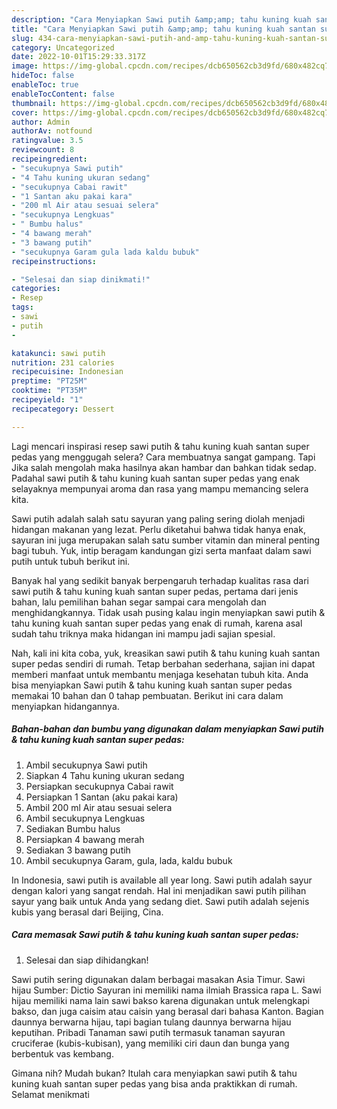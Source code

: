 ```yaml
---
description: "Cara Menyiapkan Sawi putih &amp;amp; tahu kuning kuah santan super pedas yang Lezat Sekali}"
title: "Cara Menyiapkan Sawi putih &amp;amp; tahu kuning kuah santan super pedas yang Lezat Sekali}"
slug: 434-cara-menyiapkan-sawi-putih-and-amp-tahu-kuning-kuah-santan-super-pedas-yang-lezat-sekali
category: Uncategorized
date: 2022-10-01T15:29:33.317Z
image: https://img-global.cpcdn.com/recipes/dcb650562cb3d9fd/680x482cq70/sawi-putih-tahu-kuning-kuah-santan-super-pedas-foto-resep-utama.jpg
hideToc: false
enableToc: true
enableTocContent: false
thumbnail: https://img-global.cpcdn.com/recipes/dcb650562cb3d9fd/680x482cq70/sawi-putih-tahu-kuning-kuah-santan-super-pedas-foto-resep-utama.jpg
cover: https://img-global.cpcdn.com/recipes/dcb650562cb3d9fd/680x482cq70/sawi-putih-tahu-kuning-kuah-santan-super-pedas-foto-resep-utama.jpg
author: Admin
authorAv: notfound
ratingvalue: 3.5
reviewcount: 8
recipeingredient:
- "secukupnya Sawi putih"
- "4 Tahu kuning ukuran sedang"
- "secukupnya Cabai rawit"
- "1 Santan aku pakai kara"
- "200 ml Air atau sesuai selera"
- "secukupnya Lengkuas"
- " Bumbu halus"
- "4 bawang merah"
- "3 bawang putih"
- "secukupnya Garam gula lada kaldu bubuk"
recipeinstructions:

- "Selesai dan siap dinikmati!"
categories:
- Resep
tags:
- sawi
- putih
- 

katakunci: sawi putih  
nutrition: 231 calories
recipecuisine: Indonesian
preptime: "PT25M"
cooktime: "PT35M"
recipeyield: "1"
recipecategory: Dessert

---
```



Lagi mencari inspirasi resep sawi putih &amp; tahu kuning kuah santan super pedas yang menggugah selera? Cara membuatnya sangat gampang. Tapi Jika salah mengolah maka hasilnya akan hambar dan bahkan tidak sedap. Padahal sawi putih &amp; tahu kuning kuah santan super pedas yang enak selayaknya mempunyai aroma dan rasa yang mampu memancing selera kita.


Sawi putih adalah salah satu sayuran yang paling sering diolah menjadi hidangan makanan yang lezat. Perlu diketahui bahwa tidak hanya enak, sayuran ini juga merupakan salah satu sumber vitamin dan mineral penting bagi tubuh. Yuk, intip beragam kandungan gizi serta manfaat dalam sawi putih untuk tubuh berikut ini.

Banyak hal yang sedikit banyak berpengaruh terhadap kualitas rasa dari sawi putih &amp; tahu kuning kuah santan super pedas, pertama dari jenis bahan, lalu pemilihan bahan segar sampai cara mengolah dan menghidangkannya. Tidak usah pusing kalau ingin menyiapkan sawi putih &amp; tahu kuning kuah santan super pedas yang enak di rumah, karena asal sudah tahu triknya maka hidangan ini mampu jadi sajian spesial.


Nah, kali ini kita coba, yuk, kreasikan sawi putih &amp; tahu kuning kuah santan super pedas sendiri di rumah. Tetap berbahan sederhana, sajian ini dapat memberi manfaat untuk membantu menjaga kesehatan tubuh kita. Anda bisa menyiapkan Sawi putih &amp; tahu kuning kuah santan super pedas memakai 10 bahan dan 0 tahap pembuatan. Berikut ini cara dalam menyiapkan hidangannya.

<!--inarticleads1-->

##### Bahan-bahan dan bumbu yang digunakan dalam menyiapkan Sawi putih &amp; tahu kuning kuah santan super pedas:

1. Ambil secukupnya Sawi putih
1. Siapkan 4 Tahu kuning ukuran sedang
1. Persiapkan secukupnya Cabai rawit
1. Persiapkan 1 Santan (aku pakai kara)
1. Ambil 200 ml Air atau sesuai selera
1. Ambil secukupnya Lengkuas
1. Sediakan  Bumbu halus
1. Persiapkan 4 bawang merah
1. Sediakan 3 bawang putih
1. Ambil secukupnya Garam, gula, lada, kaldu bubuk


In Indonesia, sawi putih is available all year long. Sawi putih adalah sayur dengan kalori yang sangat rendah. Hal ini menjadikan sawi putih pilihan sayur yang baik untuk Anda yang sedang diet. Sawi putih adalah sejenis kubis yang berasal dari Beijing, Cina. 

<!--inarticleads2-->

##### Cara memasak Sawi putih &amp; tahu kuning kuah santan super pedas:


1. Selesai dan siap dihidangkan!

Sawi putih sering digunakan dalam berbagai masakan Asia Timur. Sawi hijau Sumber: Dictio Sayuran ini memiliki nama ilmiah Brassica rapa L. Sawi hijau memiliki nama lain sawi bakso karena digunakan untuk melengkapi bakso, dan juga caisim atau caisin yang berasal dari bahasa Kanton. Bagian daunnya berwarna hijau, tapi bagian tulang daunnya berwarna hijau keputihan. Pribadi Tanaman sawi putih termasuk tanaman sayuran cruciferae (kubis-kubisan), yang memiliki ciri daun dan bunga yang berbentuk vas kembang. 

Gimana nih? Mudah bukan? Itulah cara menyiapkan sawi putih &amp; tahu kuning kuah santan super pedas yang bisa anda praktikkan di rumah. Selamat menikmati
